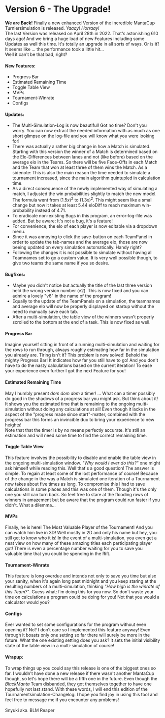 # Version 6 - The Upgrade!
**We are Back!** Finally a new enhanced Version of the incredible MantaCup Turniersimulation is released. *Yaaay! Horraay!* <br>
The last Version was released on April 28th in 2022. That's astonishing 610 days ago! And we bring a huge load of new Features including some Updates as well this time. It's totally an upgrade in all sorts of ways. Or is it? It seems like ... the performance took a little hit... <br>
Well it can't be that bad, right?

#### New Features:
- Progress Bar
- Estimated Remaining Time
- Toggle Table View
- MVPs
- Tournament-Winrate
- Configs
&nbsp;

#### Updates:
- The Multi-Simulation-Log is now beautiful! Got no time? Don't you worry. You can now extract the needed information with as much as one short glimpse on the log-file and you will know what you were looking for! 
- There was actually a rather big change in how a Match is simulated. Starting with this version the winner of a Match is determined based on the Elo-Differences between lanes and not (like before) based on the average elo in the Teams. So there will be five Face-Offs in each Match and the Team that won at least three of them wins the Match. As a sidenote: This is also the main reason the time needed to simulate a tournament increased, since the main algorithm quintupled in calculation time.
- As a direct consequence of the newly implemented way of simulating a match, I adjusted the win probabilities slightly to match the new model. The formula went from $(1.5x)^2$ to $(1.3x)^2$. This might seem like a small change but now it takes at least $5.44$ eloDiff to reach maximum win-probability instead of $4.71$.
- To eradicate non-existing Bugs in this program, an error-log-file was added. But be aware: It's not a bug, it's a feature!
- For convenience, the elo of each player is now editable via a dropdown menu.
- Since it was annoying to click the save-button on each TeamPanel in order to update the tab-names and the average elo, those are now beeing updated on every simulation automatically. Handy right?
- Following the changes it is not possible to simulate without having all Teamnames set to go a custom value. It is very well possible though, to give two teams the same name if you so desire.
&nbsp;

#### Bugfixes:
- Maybe you didn't notice but actually the title of the last three version held the wrong version number (v2). This is now fixed and you can admire a lovely "v6" in the name of the program!
- Equally to the update of the TeamPanels on a simulation, the teamnames and average elo will now be properly displayed on startup without the need to manually save each tab.
- After a multi-simulation, the table view of the winners wasn't properly scrolled to the bottom at the end of a task. This is now fixed as well.
&nbsp;

#### Progress Bar
Imagine yourself sitting in front of a running multi-simulation and waiting for the rows to run through, always roughly estimating how far in the simulation you already are. Tiring isn't it? This problem is now solved! Behold the mighty Progress Bar! It indicates how far you still have to go! And you don't have to do the nasty calculations based on the current iteration! To ease your experience even further I got the next Feature for you!
&nbsp;

#### Estimated Remaining Time
May I humbly present *dom dom dom* a timer! ... What can a timer possibly do good in the shadows of a progress bar you might ask. But think about it! It shows you the estimated time that is remaining to the ongoing multi-simulation without doing any calculations at all! Even though it lacks in the aspect of the "progress made since start"-matter, combined with the progress bar this forms an invincible duo to bring your experience to new heights! <br>
Note that that the timer is by no means perfectly accurate. It's still an estimation and will need some time to find the correct remaining time.
&nbsp;

#### Toggle Table View
This feature involves the possibility to disable and enable the table view in the ongoing multi-simulation window. *"Why would I ever do this?"* one might ask himself while reading this. Well that's a good question! The answer is simple. To regain at least some of the lost performance of course! Because of the change in the way a Match is simulated one iteration of a Tournament now takes about five times as long. To compromise this I had to save calculations in some places and this was one of them. Though it's the only one you still can turn back. So feel free to stare at the flooding rows of winners in amazement but be aware that the program could run faster if you didn't. What a dilemma...
&nbsp;

#### MVPs
Finally, he is here! The Most Valuable Player of the Tournament! And you can watch him live in 3D! Well mostly in 2D and only his name but hey, you still get to know who it is! In the event of a multi-simulation, you even get a neat view on how many of these amazing titles each participating player got! There is even a percentage number waiting for you to save you valuable time that you could be spending in the Rift.
&nbsp;

#### Tournament-Winrate
This feature is long overdue and intends not only to save you time but also your sanity, when it's again long past midnight and you keep staring at the resulting numbers of a multi-simulation, thinking *"How high is the winrate of this Team?"*. Guess what: I'm doing this for you now. So don't waste your time on calculations a program could be doing for you! Not that you would a calculator would you?
&nbsp;

#### Configs
Ever wanted to set some configurations for the program without even opening it? No? I don’t care so I implemented this feature anyway! Even through it boasts only one setting so far there will surely be more in the future. What the one existing setting does you ask? It sets the initial visibility state of the table view in a multi-simulation of course!
&nbsp;

#### Wrapup:
To wrap things up you could say this release is one of the biggest ones so far. I wouldn't have done a new release if there wasn't another MantaCup though, so let's hope there will be a fifth one in the future. Even though the *BlackManta* Team disbanded, they got themselves together to have one hopefully not last stand. With these words, I will end this edition of the Tournamentsimulation-Changelog. I hope you find joy in using this tool and feel free to message me if you encounter any problems! <br>
<br>
Snyuki aka. BLM Reaper

